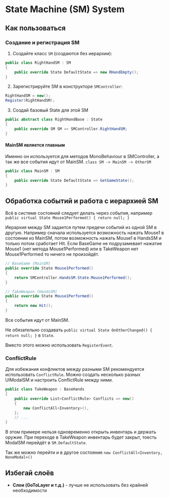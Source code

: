 # State Machine (SM) System

## Как пользоваться

### Создание и регистрация SM

1. Создайте класс `SM` (создаются без иерархии):
```csharp
public class RightHandSM : SM
{
    public override State DefaultState => new RHandEmpty();
}
```

2. Зарегистрируйте SM в конструкторе `SMController`:
```csharp
RightHandSM = new();
Register(RightHandSM);
```

3. Создай базовый State для этой SM
```csharp
public abstract class RightHandBase : State
{
    public override SM SM => SMController.RightHandSM;
}
```


#### MainSM является главным

Именно он используется для методов MonoBehaviour в SMController, а так же все события идут от MainSM. `class SM -> MainSM -> OtherSM`

```csharp
public class MainSM : SM
{
    public override State DefaultState => GetGameState();
}
```

## Обработка событий и работа с иерархией SM

Всё в системе состояний следует делать через события, например `public virtual State Mouse1Performed() { return null; }`

Иерархия между SM задается путем предечи событий из одной SM в другую. Например сначала используется возможность нажать Mouse1 в состоянии из MainSM, потом возможность нажать Mouse1 в HandsSM и только потом сработает Hit. Если BaseGame не подрузамевает нажатие Mouse1 (нет метода Mouse1Performed) или в TakeWeapon нет Mouse1Performed то ничего не произойдёт.

```csharp
// BaseGame (MainSM)
public override State Mouse1Performed()
{
    return SMController.HandsSM.State.Mouse1Performed();
}

// TakeWeapon (HandsSM)
public override State Mouse1Performed()
{
    return new Hit();
}
```

Все события идут от MainSM.

Не обязательно создавать `public virtual State OnOtherChanged() { return null; }` в `State`. 

Вместо этого можно использовать `RegisterEvent`.


### ConflictRule

Для избежания конфликтов между разными SM рекомендуется использовать `ConflictRule`. Можно создать несколько разных UIModalSM и настроить ConflictRule между ними.

```csharp
public class TakeWeapon : BaseHands
{
    public override List<ConflictRule> Conflicts => new()
    {
        new ConflictAll<Inventory>(),
    };
    // ...
}
```

В этом примере нельзя одновременно открыть инвентарь и держать оружие. При переходе в TakeWeapon инвентарь будет закрыт, тоесть ModalSM перейдёт в `SM.DefaultState`. 

Так же можно перейти и в другое состояние `new ConflictAll<Inventory, NoneModal>()`


## Избегай слоёв 

- **Слои (GoToLayer и т.д.)** - лучше не использовать без крайней необходимости
